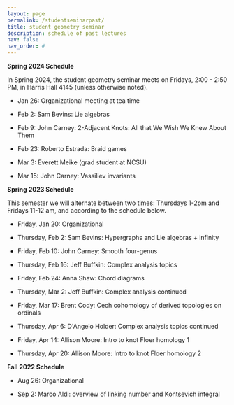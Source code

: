 ```yaml
---
layout: page
permalink: /studentseminarpast/
title: student geometry seminar
description: schedule of past lectures
nav: false
nav_order: #
---
```


<b>Spring 2024 Schedule</b>

In Spring 2024, the student geometry seminar meets on Fridays, 2:00 - 2:50 PM, in Harris Hall 4145 (unless otherwise noted).

- Jan 26: Organizational meeting at tea time

- Feb 2: Sam Bevins: Lie algebras

- Feb 9: John Carney: 2-Adjacent Knots: All that We Wish We Knew About Them

- Feb 23: Roberto Estrada: Braid games

- Mar 3: Everett Meike (grad student at NCSU)

- Mar 15: John Carney: Vassiliev invariants

<b>Spring 2023 Schedule</b>

This semester we will alternate between two times: Thursdays 1-2pm and Fridays 11-12 am, and according to the schedule below.

- Friday, Jan 20: Organizational

- Thursday, Feb 2: Sam Bevins: Hypergraphs and Lie algebras + infinity

- Friday, Feb 10: John Carney: Smooth four-genus

- Thursday, Feb 16: Jeff Buffkin: Complex analysis topics

- Friday, Feb 24: Anna Shaw: Chord diagrams

- Thursday, Mar 2: Jeff Buffkin: Complex analysis continued

- Friday, Mar 17: Brent Cody: Cech cohomology of derived topologies on ordinals

- Thursday, Apr 6: D'Angelo Holder: Complex analysis topics continued

- Friday, Apr 14: Allison Moore: Intro to knot Floer homology 1

- Thursday, Apr 20: Allison Moore: Intro to knot Floer homology 2

<b>Fall 2022 Schedule</b>

- Aug 26: Organizational

- Sep 2: Marco Aldi: overview of linking number and Kontsevich integral
